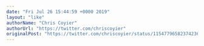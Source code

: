 ```yaml
---
date: "Fri Jul 26 15:44:59 +0000 2019"
layout: "like"
authorName: "Chris Coyier"
authorUrl: "https://twitter.com/chriscoyier"
originalPost: "https://twitter.com/chriscoyier/status/1154779658237423616"
---
```

